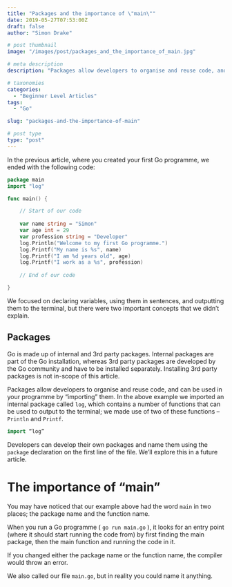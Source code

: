```yaml
---
title: "Packages and the importance of \"main\""
date: 2019-05-27T07:53:00Z
draft: false
author: "Simon Drake"

# post thumbnail
image: "/images/post/packages_and_the_importance_of_main.jpg"

# meta description
description: "Packages allow developers to organise and reuse code, and can be used in your programme by “importing” them. "

# taxonomies
categories:
  - "Beginner Level Articles"
tags:
  - "Go"

slug: "packages-and-the-importance-of-main"

# post type
type: "post"
---
```



In the previous article, where you created your first Go programme, we ended with the following code:

```go
package main
import "log"

func main() {

    // Start of our code
    
    var name string = "Simon"
    var age int = 29
    var profession string = "Developer"
    log.Println("Welcome to my first Go programme.")
    log.Printf("My name is %s", name)
    log.Printf("I am %d years old", age)
    log.Printf("I work as a %s", profession)
    
    // End of our code

}
```



We focused on declaring variables, using them in sentences, and outputting them to the terminal, but there were two important concepts that we didn’t explain.

## Packages

Go is made up of internal and 3rd party packages. Internal packages are part of the Go installation, whereas 3rd party packages are developed by the Go community and have to be installed separately. Installing 3rd party packages is not in-scope of this article.

Packages allow developers to organise and reuse code, and can be used in your programme by “importing” them.  In the above example we imported an internal package called `log`, which contains a number of functions that can be used to output to the terminal; we made use of two of these functions – `Println` and `Printf`.

```go
import “log”
```



Developers can develop their own packages and name them using the `package` declaration on the first line of the file. We’ll explore this in a future article.

# The importance of “main”

You may have noticed that our example above had the word `main` in two places; the package name and the function name.

When you run a Go programme ( `go run main.go` ), it looks for an entry point (where it should start running the code from) by first finding the main package, then the main function and running the code in it.

If you changed either the package name or the function name, the compiler would throw an error.

We also called our file `main.go`, but in reality you could name it anything.


